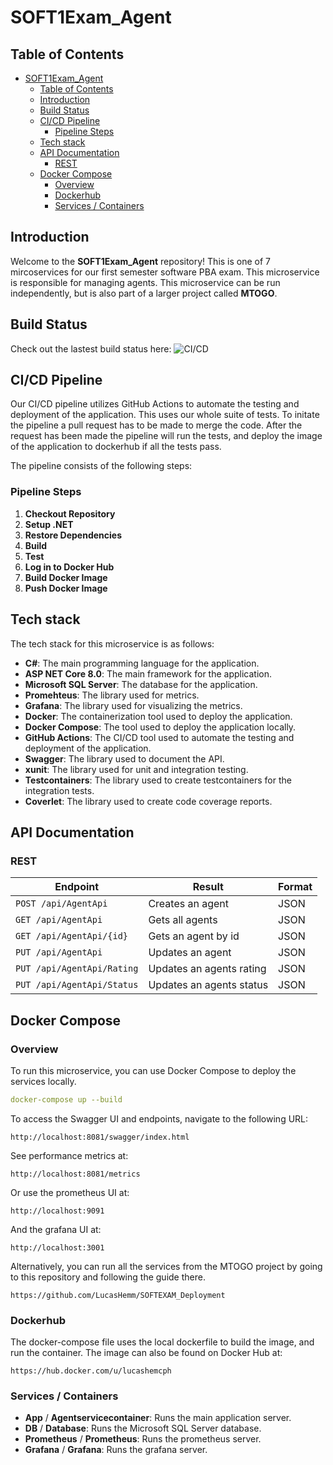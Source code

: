 # SOFT1Exam_Agent


## Table of Contents

- [SOFT1Exam\_Agent](#soft1exam_agent)
  - [Table of Contents](#table-of-contents)
  - [Introduction](#introduction)
  - [Build Status](#build-status)
  - [CI/CD Pipeline](#cicd-pipeline)
    - [Pipeline Steps](#pipeline-steps)
  - [Tech stack](#tech-stack)
  - [API Documentation](#api-documentation)
    - [REST](#rest)
  - [Docker Compose](#docker-compose)
    - [Overview](#overview)
    - [Dockerhub](#dockerhub)
    - [Services / Containers](#services--containers)

## Introduction

Welcome to the **SOFT1Exam_Agent** repository! This is one of 7 mircoservices for our first semester software PBA exam. This microservice is responsible for managing agents. This microservice can be run independently, but is also part of a larger project called **MTOGO**. 

## Build Status
Check out the lastest build status here: ![CI/CD](https://github.com/LucasHemm/SOFT1Exam_Agent/actions/workflows/dotnet-tests.yml/badge.svg)

## CI/CD Pipeline

Our CI/CD pipeline utilizes GitHub Actions to automate the testing and deployment of the application. This uses our whole suite of tests. To initate the pipeline a pull request has to be made to merge the code. After the request has been made the pipeline will run the tests, and deploy the image of the application to dockerhub if all the tests pass.

The pipeline consists of the following steps:

### Pipeline Steps

1. **Checkout Repository**
2. **Setup .NET**
3. **Restore Dependencies**
4. **Build**
5. **Test**
6. **Log in to Docker Hub**
7. **Build Docker Image**
8. **Push Docker Image** 

## Tech stack
The tech stack for this microservice is as follows:
- **C#**: The main programming language for the application.
- **ASP NET Core 8.0**: The main framework for the application.
- **Microsoft SQL Server**: The database for the application.
- **Promehteus**: The library used for metrics.
- **Grafana**: The library used for visualizing the metrics.
- **Docker**: The containerization tool used to deploy the application.
- **Docker Compose**: The tool used to deploy the application locally.
- **GitHub Actions**: The CI/CD tool used to automate the testing and deployment of the application.
- **Swagger**: The library used to document the API.
- **xunit**: The library used for unit and integration testing.
- **Testcontainers**: The library used to create testcontainers for the integration tests.
- **Coverlet**: The library used to create code coverage reports.

## API Documentation
### REST
| **Endpoint**                  | **Result**                                    | **Format**   |
|-------------------------------|-----------------------------------------------|--------------|
| `POST /api/AgentApi`          | Creates an agent                              | JSON         |
| `GET /api/AgentApi`           | Gets all agents                               | JSON         |
| `GET /api/AgentApi/{id}`      | Gets an agent by id                           | JSON         |
| `PUT /api/AgentApi`      | Updates an agent                       | JSON         |
| `PUT /api/AgentApi/Rating`   | Updates an agents rating                        | JSON         |
| `PUT /api/AgentApi/Status`   | Updates an agents status                        | JSON         |




## Docker Compose

### Overview

To run this microservice, you can use Docker Compose to deploy the services locally. 

```yaml
docker-compose up --build
```
To access the Swagger UI and endpoints, navigate to the following URL:
```
http://localhost:8081/swagger/index.html
```

See performance metrics at:
```
http://localhost:8081/metrics
```
Or use the prometheus UI at:
```
http://localhost:9091
```
And the grafana UI at:
```
http://localhost:3001
```

Alternatively, you can run all the services from the MTOGO project by going to this repository and following the guide there.
```
https://github.com/LucasHemm/SOFTEXAM_Deployment
```

### Dockerhub
The docker-compose file uses the local dockerfile to build the image, and run the container. The image can also be found on Docker Hub at:
```
https://hub.docker.com/u/lucashemcph
```

### Services / Containers

- **App** / **Agentservicecontainer**: Runs the main application server.
- **DB** / **Database**: Runs the Microsoft SQL Server database.
- **Prometheus** / **Prometheus**: Runs the prometheus server.
- **Grafana** / **Grafana**: Runs the grafana server.